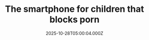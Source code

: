 ---
title: "The smartphone for children that blocks porn"
date: 2025-10-28T05:00:04.000Z
category: Human Kindness
externalLink: "https://www.positive.news/society/the-smartphone-for-children-that-blocks-porn/"
image: ""
excerpt: "Can the world’s first smartphone that auto-blocks nude content help to create a safer online space for children? The post The smartphone for children that blocks porn appeared first on Positive News.…"
---